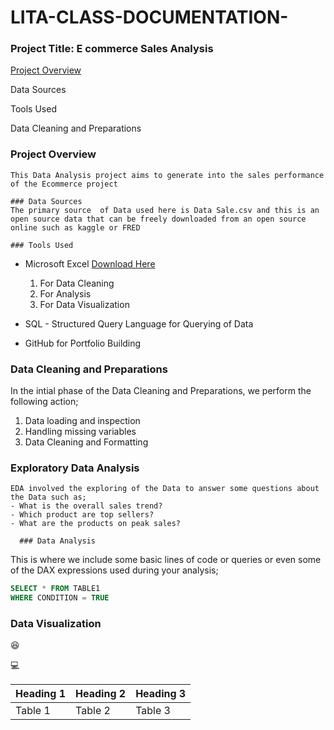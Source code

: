 # LITA-CLASS-DOCUMENTATION-

### Project Title: E commerce Sales Analysis

[Project Overview](#project-overview)

Data Sources

Tools Used

Data Cleaning and Preparations

### Project Overview
```
This Data Analysis project aims to generate into the sales performance of the Ecommerce project 

### Data Sources
The primary source  of Data used here is Data Sale.csv and this is an open source data that can be freely downloaded from an open source online such as kaggle or FRED  

### Tools Used
```
- Microsoft Excel [Download Here](https://www.microsoft.com)
  1. For Data Cleaning
  2. For Analysis
  3. For Data Visualization
     
    
- SQL - Structured Query Language for Querying of Data
- GitHub for Portfolio Building
  
### Data Cleaning and Preparations
In the intial phase of the Data Cleaning and Preparations, we perform the following action;

 1. Data loading and inspection
 2. Handling missing variables
 3. Data Cleaning and Formatting

### Exploratory Data Analysis
```
EDA involved the exploring of the Data to answer some questions about the Data such as;
- What is the overall sales trend?
- Which product are top sellers?
- What are the products on peak sales?

  ### Data Analysis
  ```
  This is where we include some basic lines of code or queries or even some of the DAX expressions used during your analysis;

  ```SQL
  SELECT * FROM TABLE1
  WHERE CONDITION = TRUE
  ```

### Data Visualization 

😆

💻

|Heading 1|Heading 2|Heading 3|
|---------|---------|---------|
|Table 1  |Table 2  |Table 3  |

